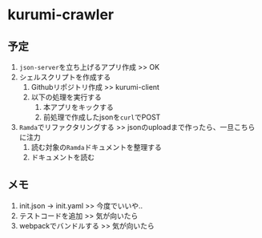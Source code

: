 # kurumi-crawler

## 予定

1. `json-server`を立ち上げるアプリ作成 >> OK
1. シェルスクリプトを作成する
   1. Githubリポジトリ作成 >> kurumi-client
   1. 以下の処理を実行する
      1. 本アプリをキックする
      1. 前処理で作成したjsonを`curl`でPOST
1. `Ramda`でリファクタリングする >> jsonのuploadまで作ったら、一旦こちらに注力
   1. 読む対象の`Ramda`ドキュメントを整理する
   1. ドキュメントを読む

## メモ

1. init.json -> init.yaml >> 今度でいいや..
1. テストコードを追加 >> 気が向いたら
1. webpackでバンドルする >> 気が向いたら
